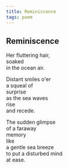 ```yaml
---
title: Reminiscence
tags: poem
---
```


## Reminiscence

Her fluttering hair,   
soaked⁣  
in the ocean air.   ⁣
⁣

Distant smiles o'er⁣  
a squeal of⁣     
surprise⁣   
as the sea waves⁣   
rise⁣     
and recede.      ⁣
⁣

The sudden glimpse    
of a faraway ⁣    
memory⁣    
like⁣    
a gentle sea breeze   
to put a disturbed mind⁣   
at ease.⁣   
